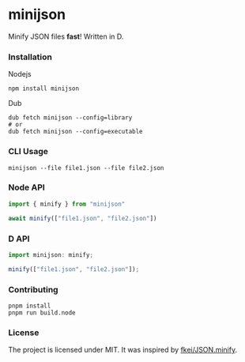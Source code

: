 # minijson

Minify JSON files **fast**! Written in D.


### Installation

Nodejs
```
npm install minijson
```

Dub
```
dub fetch minijson --config=library
# or
dub fetch minijson --config=executable
```

### CLI Usage

```
minijson --file file1.json --file file2.json
```

### Node API

```js
import { minify } from "minijson"

await minify(["file1.json", "file2.json"])
```

### D API

```js
import minijson: minify;

minify(["file1.json", "file2.json"]);
```

### Contributing

```
pnpm install
pnpm run build.node
```

### License

The project is licensed under MIT. It was inspired by [fkei/JSON.minify](https://github.com/fkei/JSON.minify).
